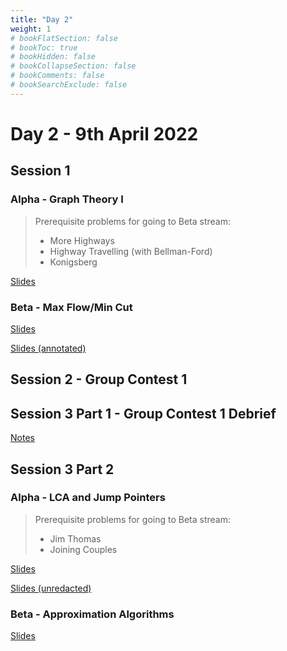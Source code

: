 ```yaml
---
title: "Day 2"
weight: 1
# bookFlatSection: false
# bookToc: true
# bookHidden: false
# bookCollapseSection: false
# bookComments: false
# bookSearchExclude: false
---
```


# Day 2 - 9th April 2022

## Session 1

### Alpha - Graph Theory I

> Prerequisite problems for going to Beta stream:
> - More Highways
> - Highway Travelling (with Bellman-Ford)
> - Konigsberg

[Slides](/april/2022/alphagt1.pdf)

### Beta - Max Flow/Min Cut

[Slides](/april/2022/betagt1.pdf)

[Slides (annotated)](/april/2022/betagt1_annotated.pdf)

## Session 2 - Group Contest 1

## Session 3 Part 1 - Group Contest 1 Debrief

[Notes](/april/2022/groupcontest1debrief.pdf)

## Session 3 Part 2

### Alpha - LCA and Jump Pointers
> Prerequisite problems for going to Beta stream:
> - Jim Thomas
> - Joining Couples

[Slides](/april/2022/alphamini-redacted.pdf)

[Slides (unredacted)](/april/2022/alphamini.pdf)

### Beta - Approximation Algorithms
[Slides](/april/2022/betamini.pdf)
